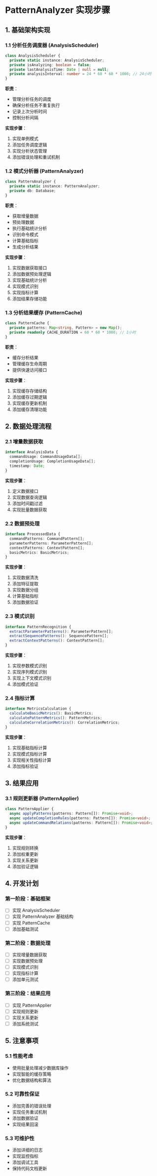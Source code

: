 # PatternAnalyzer 实现步骤

## 1. 基础架构实现

### 1.1 分析任务调度器 (AnalysisScheduler)
```typescript
class AnalysisScheduler {
  private static instance: AnalysisScheduler;
  private isAnalyzing: boolean = false;
  private lastAnalysisTime: Date | null = null;
  private analysisInterval: number = 24 * 60 * 60 * 1000; // 24小时
}
```

**职责**：
- 管理分析任务的调度
- 确保分析任务不重复执行
- 记录上次分析时间
- 控制分析间隔

**实现步骤**：
1. 实现单例模式
2. 添加任务调度逻辑
3. 实现分析状态管理
4. 添加错误处理和重试机制

### 1.2 模式分析器 (PatternAnalyzer)
```typescript
class PatternAnalyzer {
  private static instance: PatternAnalyzer;
  private db: Database;
}
```

**职责**：
- 获取增量数据
- 预处理数据
- 执行基础统计分析
- 识别命令模式
- 计算基础指标
- 生成分析结果

**实现步骤**：
1. 实现数据获取接口
2. 添加数据预处理逻辑
3. 实现基础统计分析
4. 实现模式识别
5. 实现指标计算
6. 添加结果存储功能

### 1.3 分析结果缓存 (PatternCache)
```typescript
class PatternCache {
  private patterns: Map<string, Pattern> = new Map();
  private readonly CACHE_DURATION = 60 * 60 * 1000; // 1小时
}
```

**职责**：
- 缓存分析结果
- 管理缓存生命周期
- 提供快速访问接口

**实现步骤**：
1. 实现缓存存储结构
2. 添加缓存过期逻辑
3. 实现缓存更新机制
4. 添加缓存清理功能

## 2. 数据处理流程

### 2.1 增量数据获取
```typescript
interface AnalysisData {
  commandUsage: CommandUsageData[];
  completionUsage: CompletionUsageData[];
  timestamp: Date;
}
```

**实现步骤**：
1. 定义数据接口
2. 实现数据查询逻辑
3. 添加时间戳过滤
4. 实现批量数据获取

### 2.2 数据预处理
```typescript
interface ProcessedData {
  commandPatterns: CommandPattern[];
  parameterPatterns: ParameterPattern[];
  contextPatterns: ContextPattern[];
  basicMetrics: BasicMetrics;
}
```

**实现步骤**：
1. 实现数据清洗
2. 添加特征提取
3. 实现数据分组
4. 计算基础指标
5. 添加数据验证

### 2.3 模式识别
```typescript
interface PatternRecognition {
  extractParameterPatterns(): ParameterPattern[];
  extractSequencePatterns(): SequencePattern[];
  extractContextPatterns(): ContextPattern[];
}
```

**实现步骤**：
1. 实现参数模式识别
2. 实现序列模式识别
3. 实现上下文模式识别
4. 添加模式验证

### 2.4 指标计算
```typescript
interface MetricsCalculation {
  calculateBasicMetrics(): BasicMetrics;
  calculatePatternMetrics(): PatternMetrics;
  calculateCorrelationMetrics(): CorrelationMetrics;
}
```

**实现步骤**：
1. 实现基础指标计算
2. 实现模式指标计算
3. 实现相关性指标计算
4. 添加指标验证

## 3. 结果应用

### 3.1 规则更新器 (PatternApplier)
```typescript
class PatternApplier {
  async applyPatterns(patterns: Pattern[]): Promise<void>;
  async updateCompletionRules(patterns: Pattern[]): Promise<void>;
  async updateCommandRelations(patterns: Pattern[]): Promise<void>;
}
```

**实现步骤**：
1. 实现规则转换
2. 添加权重更新
3. 实现关系更新
4. 添加验证逻辑

## 4. 开发计划

### 第一阶段：基础框架
- [ ] 实现 AnalysisScheduler
- [ ] 实现 PatternAnalyzer 基础结构
- [ ] 实现 PatternCache
- [ ] 添加基础测试

### 第二阶段：数据处理
- [ ] 实现增量数据获取
- [ ] 实现数据预处理
- [ ] 实现模式识别
- [ ] 实现指标计算
- [ ] 添加单元测试

### 第三阶段：结果应用
- [ ] 实现 PatternApplier
- [ ] 实现规则更新
- [ ] 实现关系更新
- [ ] 添加系统测试

## 5. 注意事项

### 5.1 性能考虑
- 使用批量处理减少数据库操作
- 实现智能的缓存策略
- 优化数据结构和算法

### 5.2 可靠性保证
- 添加完善的错误处理
- 实现任务重试机制
- 添加数据验证
- 实现结果回滚

### 5.3 可维护性
- 添加详细的日志
- 实现监控指标
- 添加调试工具
- 保持代码文档更新 